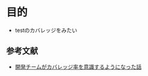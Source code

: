 # 目的
- testのカバレッジをみたい



## 参考文献

- [開発チームがカバレッジ率を意識するようになった話](http://blog.engineer.adways.net/entry/2018/05/18/214528)